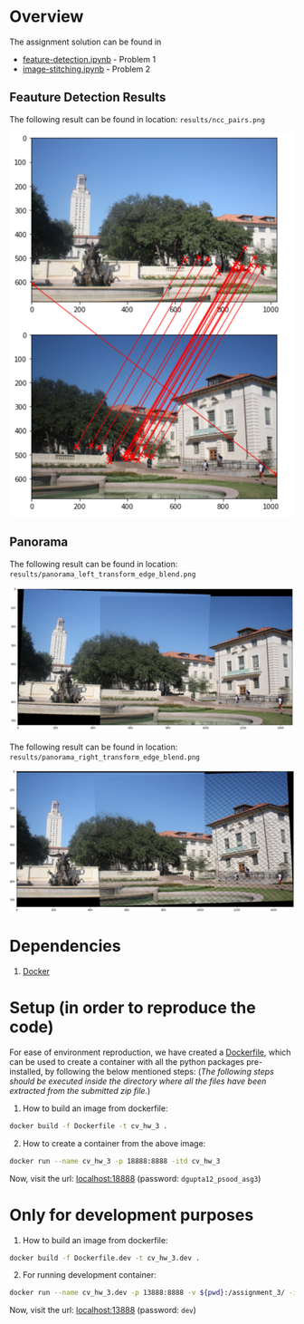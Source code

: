 # Overview

The assignment solution can be found in 
- [feature-detection.ipynb](./feature-detection.ipynb) - Problem 1
- [image-stitching.ipynb](./image-stitching.ipynb) - Problem 2

## Feauture Detection Results

The following result can be found in location: `results/ncc_pairs.png`

![ncc_pairs](./results/ncc_pairs.PNG)

## Panorama

The following result can be found in location: `results/panorama_left_transform_edge_blend.png`

![panorama_left_transform_edge_blend](./results/panorama_left_transform_edge_blend.PNG)

The following result can be found in location: `results/panorama_right_transform_edge_blend.png`

![panorama_right_transform_edge_blend](./results/panorama_right_transform_edge_blend.PNG)

# Dependencies

1. [Docker](https://www.docker.com/)

# Setup (in order to reproduce the code)

For ease of environment reproduction, we have created a [Dockerfile](./Dockerfile), which can be used to create a container with all the python packages pre-installed, by following the below mentioned steps: (_The following steps should be executed inside the directory where all the files have been extracted from the submitted zip file._)

1. How to build an image from dockerfile: 
```bash
docker build -f Dockerfile -t cv_hw_3 .
```

2. How to create a container from the above image: 
```bash
docker run --name cv_hw_3 -p 18888:8888 -itd cv_hw_3
```

Now, visit the url: [localhost:18888](http://localhost:18888) (password: `dgupta12_psood_asg3`)

# Only for development purposes

1. How to build an image from dockerfile:
```bash
docker build -f Dockerfile.dev -t cv_hw_3.dev .
```

2. For running development container:
```bash
docker run --name cv_hw_3.dev -p 13888:8888 -v ${pwd}:/assignment_3/ -itd cv_hw_3.dev
```

Now, visit the url: [localhost:13888](http://localhost:13888) (password: `dev`)